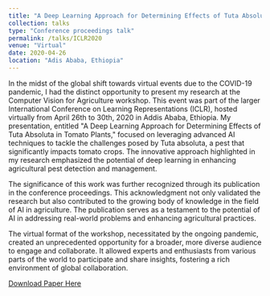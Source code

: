 ```yaml
---
title: "A Deep Learning Approach for Determining Effects of Tuta Absoluta in Tomato Plants"
collection: talks
type: "Conference proceedings talk"
permalink: /talks/ICLR2020
venue: "Virtual"
date: 2020-04-26
location: "Adis Ababa, Ethiopia"
---
```


In the midst of the global shift towards virtual events due to the COVID-19 pandemic, I had the distinct opportunity to present my research at the Computer Vision for Agriculture workshop. This event was part of the larger International Conference on Learning Representations (ICLR), hosted virtually from April 26th to 30th, 2020 in Addis Ababa, Ethiopia. My presentation, entitled "A Deep Learning Approach for Determining Effects of Tuta Absoluta in Tomato Plants," focused on leveraging advanced AI techniques to tackle the challenges posed by Tuta absoluta, a pest that significantly impacts tomato crops. The innovative approach highlighted in my research emphasized the potential of deep learning in enhancing agricultural pest detection and management.

The significance of this work was further recognized through its publication in the conference proceedings. This acknowledgment not only validated the research but also contributed to the growing body of knowledge in the field of AI in agriculture. The publication serves as a testament to the potential of AI in addressing real-world problems and enhancing agricultural practices.

The virtual format of the workshop, necessitated by the ongoing pandemic, created an unprecedented opportunity for a broader, more diverse audience to engage and collaborate. It allowed experts and enthusiasts from various parts of the world to participate and share insights, fostering a rich environment of global collaboration. 

[Download Paper Here](https://arxiv.org/abs/2004.04023)
